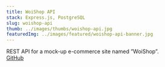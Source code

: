 ```yaml
---
title: WoiShop API
stack: Express.js, PostgreSQL
slug: woishop-api
thumb: ../images/thumbs/woishop-api.jpg
featuredImg: ../images/featured/woishop-api-banner.jpg
---
```


REST API for a mock-up e-commerce site named ”WoiShop”.  
[GitHub](https://github.com/sngbd/woishop-api)